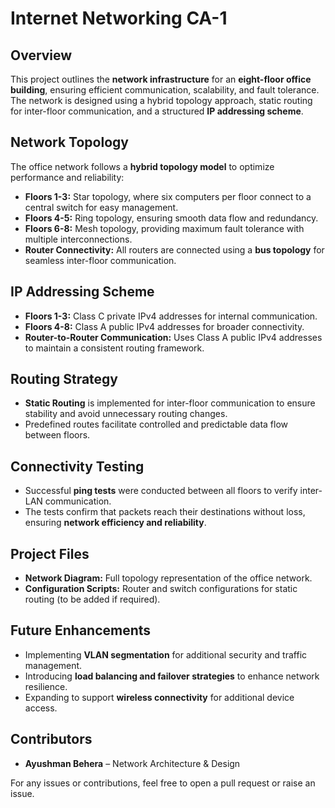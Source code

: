 # Internet Networking CA-1

## Overview
This project outlines the **network infrastructure** for an **eight-floor office building**, ensuring efficient communication, scalability, and fault tolerance. The network is designed using a hybrid topology approach, static routing for inter-floor communication, and a structured **IP addressing scheme**.

## Network Topology
The office network follows a **hybrid topology model** to optimize performance and reliability:
- **Floors 1-3:** Star topology, where six computers per floor connect to a central switch for easy management.
- **Floors 4-5:** Ring topology, ensuring smooth data flow and redundancy.
- **Floors 6-8:** Mesh topology, providing maximum fault tolerance with multiple interconnections.
- **Router Connectivity:** All routers are connected using a **bus topology** for seamless inter-floor communication.

## IP Addressing Scheme
- **Floors 1-3:** Class C private IPv4 addresses for internal communication.
- **Floors 4-8:** Class A public IPv4 addresses for broader connectivity.
- **Router-to-Router Communication:** Uses Class A public IPv4 addresses to maintain a consistent routing framework.

## Routing Strategy
- **Static Routing** is implemented for inter-floor communication to ensure stability and avoid unnecessary routing changes.
- Predefined routes facilitate controlled and predictable data flow between floors.

## Connectivity Testing
- Successful **ping tests** were conducted between all floors to verify inter-LAN communication.
- The tests confirm that packets reach their destinations without loss, ensuring **network efficiency and reliability**.

## Project Files
- **Network Diagram:** Full topology representation of the office network.
- **Configuration Scripts:** Router and switch configurations for static routing (to be added if required).

## Future Enhancements
- Implementing **VLAN segmentation** for additional security and traffic management.
- Introducing **load balancing and failover strategies** to enhance network resilience.
- Expanding to support **wireless connectivity** for additional device access.

## Contributors
- **Ayushman Behera** – Network Architecture & Design

For any issues or contributions, feel free to open a pull request or raise an issue.
